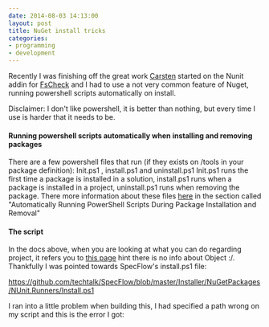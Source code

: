 ```yaml
---
date: 2014-08-03 14:13:00
layout: post
title: NuGet install tricks
categories:
- programming 
- development
---
```


Recently I was finishing off the great work [Carsten](http://gettingsharper.de/) started on the Nunit addin for [FsCheck](https://github.com/fsharp/FsCheck) and I had to use a not very common feature of Nuget, running powershell scripts automatically on install.

Disclaimer: I don't like powershell, it is better than nothing, but every time I use is harder that it needs to be.

#### Running powershell scripts automatically when installing and removing packages

There are a few powershell files that run (if they exists on /tools in your package definition): Init.ps1 , install.ps1 and uninstall.ps1
Init.ps1 runs the first time a package is installed in a solution, install.ps1 runs when a package is installed in a project, uninstall.ps1 runs when removing the package. There more information about these files [here](http://docs.nuget.org/docs/creating-packages/creating-and-publishing-a-package) in the section called "Automatically Running PowerShell Scripts During Package Installation and Removal" 

#### The script

In the docs above, when you are looking at what you can do regarding project, it refers you to [this page](http://msdn.microsoft.com/en-us/library/51h9a6ew%28v=VS.80%29.aspx) hint there is no info about Object :/. Thankfully I was pointed towards SpecFlow's install.ps1 file:

https://github.com/techtalk/SpecFlow/blob/master/Installer/NuGetPackages/NUnit.Runners/Install.ps1


I ran into a little problem when building this, I had specified a path wrong on my script and this is the error I got:

